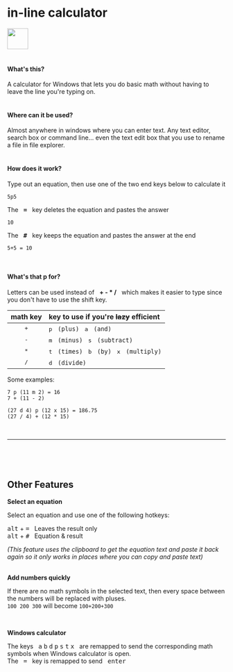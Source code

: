 # in-line calculator

<a href="url"><img src="https://www.dropbox.com/s/w1px3ndelvux630/In-line%20Calculator.ico?raw=1" align="middle" height="48" width="48" ></a><br></br>



#### What's this?

A calculator for Windows that lets you do basic math without having to leave the line you're typing on.  
&nbsp;  



#### Where can it be used?

Almost anywhere in windows where you can enter text. Any text editor, search box or command line... even the text edit box that you use to rename a file in file explorer.  
&nbsp;  



#### How does it work?

Type out an equation, then use one of the two end keys below to calculate it

```
5p5
```

The &nbsp; <kbd>**=**</kbd> &nbsp; key deletes the equation and pastes the answer  

```
10
```
The &nbsp; <kbd>**#**</kbd> &nbsp; key keeps the equation and pastes the answer at the end  

```
5+5 = 10
```

&nbsp;



#### What's that p for?

Letters can be used instead of &nbsp; **+ - * /** &nbsp; which makes it easier to type since you don't have to use the shift key.


| math key | key to use if you're ~~lazy~~ efficient |  
|:--------:|:--------------------------------|  
| <kbd>+</kbd> | <kbd>p</kbd> &nbsp; `(plus)`  &nbsp; <kbd>a</kbd> &nbsp; `(and)`  
| <kbd>-</kbd> | <kbd>m</kbd> &nbsp; `(minus)` &nbsp; <kbd>s</kbd> &nbsp; `(subtract)`  
| <kbd>*</kbd> | <kbd>t</kbd> &nbsp; `(times)` &nbsp; <kbd>b</kbd> &nbsp; `(by)`   &nbsp; <kbd>x</kbd> &nbsp; `(multiply)`  
| <kbd>/</kbd> | <kbd>d</kbd> &nbsp; `(divide)`    


Some examples:

```
7 p (11 m 2) = 16
7 + (11 - 2)
```

```
(27 d 4) p (12 x 15) = 186.75
(27 / 4) + (12 * 15)
```


&nbsp;

---

&nbsp;

&nbsp;



## Other Features



**Select an equation**

Select an equation and use one of the following hotkeys:

<kbd>alt</kbd> + <kbd>=</kbd> &nbsp; Leaves the result only  
<kbd>alt</kbd> + <kbd>#</kbd> &nbsp; Equation & result  


*(This feature uses the clipboard to get the equation text and paste it back again so it only works in places where you can copy and paste text)*  
&nbsp;



**Add numbers quickly**

If there are no math symbols in the selected text, then every space between the numbers will be replaced with pluses.  
`100 200 300` will become `100+200+300`

&nbsp;



**Windows calculator**

The keys &nbsp; <kbd>a</kbd> <kbd>b</kbd> <kbd>d</kbd> <kbd>p</kbd> <kbd>s</kbd> <kbd>t</kbd> <kbd>x</kbd> &nbsp; are remapped to send the corresponding math symbols when Windows calculator is open.   
The &nbsp; <kbd>=</kbd> &nbsp; key is remapped to send &nbsp; <kbd>enter</kbd>

&nbsp;